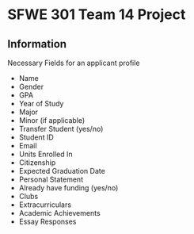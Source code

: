 # SFWE 301 Team 14 Project

## Information

Necessary Fields for an applicant profile
- Name
- Gender
- GPA
- Year of Study
- Major
- Minor (if applicable)
- Transfer Student (yes/no)
- Student ID
- Email
- Units Enrolled In
- Citizenship
- Expected Graduation Date
- Personal Statement
- Already have funding (yes/no)
- Clubs
- Extracurriculars
- Academic Achievements
- Essay Responses